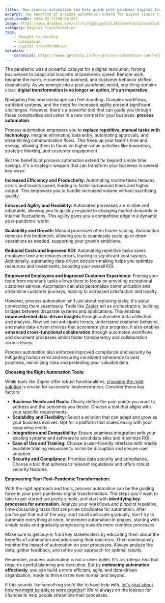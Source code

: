 ```yaml
---
title: 'How process automation can help guide post-pandemic digital transformations'
excerpt: The benefits of process automation extend far beyond simple time savings. It's a strategic weapon that can transform your business in several key ways.
publishedAt: 2024-02-21T00:00:00Z
image: https://www.dropbox.com/scl/fi/lgxbggy5v2l2djdamv4ch/automationtools.png?rlkey=69f4cq9rcy8nd2lw2886hqder&dl=1
category: Digital Transformation
tags: 
    - thought leadership
    - automation
    - digital transformation
metadata:
    canonical: https://wwww.getoasis.io/how-process-automation-can-help-guide
---
```


The pandemic was a powerful catalyst for a digital revolution, forcing businesses to adapt and innovate at breakneck speed. Remote work became the norm, e-commerce boomed, and customer behavior shifted dramatically. As we emerge into a post-pandemic world, one thing remains clear: **digital transformation is no longer an option, it's an imperative.**

Navigating this new landscape can feel daunting. Complex workflows, outdated systems, and the need for increased agility present significant challenges. However, there's a powerful tool that can guide you through these complexities and usher in a new normal for your business: **process automation**.

Process automation empowers you to **replace repetitive, manual tasks with technology**. Imagine eliminating data entry, automating approvals, and streamlining communication flows. This frees up your team's time and energy, allowing them to focus on higher-value activities like innovation, strategic thinking, and customer engagement.

But the benefits of process automation extend far beyond simple time savings. It's a strategic weapon that can transform your business in several key ways:

**Increased Efficiency and Productivity:** Automating routine tasks reduces errors and boosts speed, leading to faster turnaround times and higher output. This empowers you to handle increased volume without sacrificing quality.

**Enhanced Agility and Flexibility:** Automated processes are nimble and adaptable, allowing you to quickly respond to changing market demands or internal fluctuations. This agility gives you a competitive edge in a dynamic post-pandemic world.

**Scalability and Growth:** Manual processes often hinder scaling. Automation removes this bottleneck, allowing you to seamlessly scale up or down operations as needed, supporting your growth ambitions.

**Reduced Costs and Improved ROI:** Automating repetitive tasks saves employee time and reduces errors, leading to significant cost savings. Additionally, automating data-driven decision-making helps you optimize resources and investments, boosting your overall ROI.

**Empowered Employees and Improved Customer Experience:** Freeing your team from mundane tasks allows them to focus on providing exceptional customer service. Automation can also personalize communication and streamline customer journeys, leading to increased satisfaction and loyalty.

However, process automation isn't just about replacing tasks; it's about connecting them seamlessly. Tools like [Zapier](https://zapier.com) act as orchestrators, building bridges between disparate systems and applications. This enables **unprecedented data-driven insights** through automated data collection and analysis. Now we can anticipate trends, understand customer behavior, and make data-driven choices that accelerate your progress. It also enables **enhanced cross-functional collaboration** through automated workflows and document processes which foster transparency and collaboration across teams. 

Process automation also enforces improved compliance and security by mitigating human error and ensuring consistent adherence to best practices, minimizing risks and protecting your valuable data.

**Choosing the Right Automation Tools:**

While tools like Zapier offer robust functionalities, [choosing the right solution](/5-best-automation-tools) is crucial for successful implementation. Consider these key factors:

- **Business Needs and Goals:** Clearly define the pain points you want to address and the outcomes you desire. Choose a tool that aligns with your specific requirements.
- **Scalability and Flexibility:** Select a solution that can adapt and grow as your business evolves. Opt for a platform that scales easily with your expanding needs.
- **Integrations and Compatibility:** Ensure seamless integration with your existing systems and software to avoid data silos and maximize ROI.
- **Ease of Use and Training:** Choose a user-friendly interface with readily available training resources to minimize disruption and ensure user adoption.
- **Security and Compliance:** Prioritize data security and compliance. Choose a tool that adheres to relevant regulations and offers robust security features.

**Empowering Your Post-Pandemic Transformation:**

With the right approach and tools, process automation can be the guiding force in your post-pandemic digital transformation. The steps you'll want to take to get started are pretty simple, and start with **identifying key processes for automation**. Analyze your workflows and pinpoint repetitive, time-consuming tasks that are prime candidates for automation. After you've got that out of the way, start small and scale gradually, don't try to automate everything at once. Implement automation in phases, starting with simple tasks and gradually progressing towards more complex processes. 

Make sure to get buy-in from key stakeholders by educating them about the benefits of automation and addressing their concerns. Then continuously monitor the impact of automation on your processes. Always analyze the data, gather feedback, and refine your approach for optimal results.

Remember, process automation is not a silver bullet. It's a strategic tool that requires careful planning and execution. But by **embracing automation effectively**, you can build a more efficient, agile, and data-driven organization, ready to thrive in the new normal and beyond.

If this sounds like something you'd like to have help with, [let's chat about how we might be able to work together](/consultation)! We're always on the lookout for chances to help people streamline their processes. 